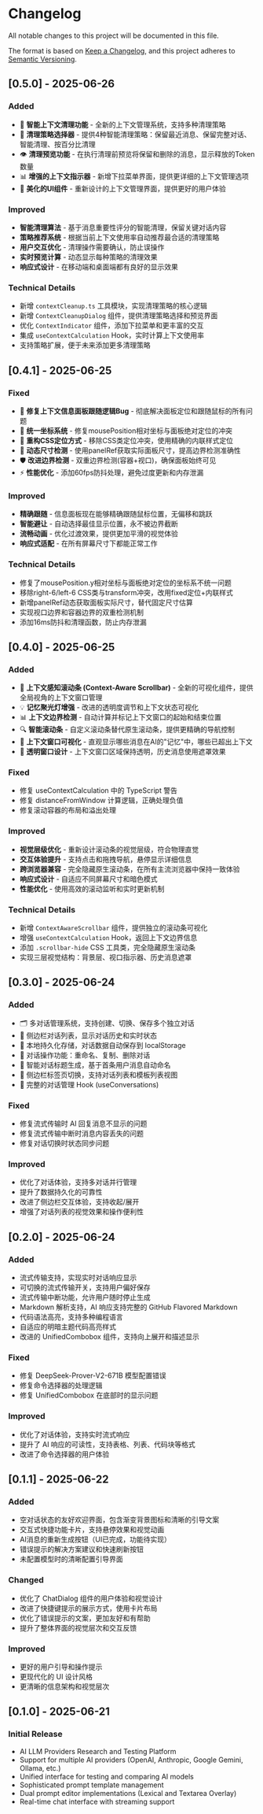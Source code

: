 # Changelog

All notable changes to this project will be documented in this file.

The format is based on [Keep a Changelog](https://keepachangelog.com/en/1.0.0/),
and this project adheres to [Semantic Versioning](https://semver.org/spec/v2.0.0.html).

## [0.5.0] - 2025-06-26

### Added
- 🧹 **智能上下文清理功能** - 全新的上下文管理系统，支持多种清理策略
- 🎯 **清理策略选择器** - 提供4种智能清理策略：保留最近消息、保留完整对话、智能清理、按百分比清理
- 👁️ **清理预览功能** - 在执行清理前预览将保留和删除的消息，显示释放的Token数量
- 📊 **增强的上下文指示器** - 新增下拉菜单界面，提供更详细的上下文管理选项
- 🎨 **美化的UI组件** - 重新设计的上下文管理界面，提供更好的用户体验

### Improved
- **智能清理算法** - 基于消息重要性评分的智能清理，保留关键对话内容
- **策略推荐系统** - 根据当前上下文使用率自动推荐最合适的清理策略
- **用户交互优化** - 清理操作需要确认，防止误操作
- **实时预览计算** - 动态显示每种策略的清理效果
- **响应式设计** - 在移动端和桌面端都有良好的显示效果

### Technical Details
- 新增 `contextCleanup.ts` 工具模块，实现清理策略的核心逻辑
- 新增 `ContextCleanupDialog` 组件，提供清理策略选择和预览界面
- 优化 `ContextIndicator` 组件，添加下拉菜单和更丰富的交互
- 集成 `useContextCalculation` Hook，实时计算上下文使用率
- 支持策略扩展，便于未来添加更多清理策略

## [0.4.1] - 2025-06-25

### Fixed
- 🐛 **修复上下文信息面板跟随逻辑Bug** - 彻底解决面板定位和跟随鼠标的所有问题
- 🎯 **统一坐标系统** - 修复mousePosition相对坐标与面板绝对定位的冲突
- 🔧 **重构CSS定位方式** - 移除CSS类定位冲突，使用精确的内联样式定位
- 📏 **动态尺寸检测** - 使用panelRef获取实际面板尺寸，提高边界检测准确性
- 🛡️ **改进边界检测** - 双重边界检测(容器+视口)，确保面板始终可见
- ⚡ **性能优化** - 添加60fps防抖处理，避免过度更新和内存泄漏

### Improved
- **精确跟随** - 信息面板现在能够精确跟随鼠标位置，无偏移和跳跃
- **智能避让** - 自动选择最佳显示位置，永不被边界截断
- **流畅动画** - 优化过渡效果，提供更加平滑的视觉体验
- **响应式适配** - 在所有屏幕尺寸下都能正常工作

### Technical Details
- 修复了mousePosition.y相对坐标与面板绝对定位的坐标系不统一问题
- 移除right-6/left-6 CSS类与transform冲突，改用fixed定位+内联样式
- 新增panelRef动态获取面板实际尺寸，替代固定尺寸估算
- 实现视口边界和容器边界的双重检测机制
- 添加16ms防抖和清理函数，防止内存泄漏

## [0.4.0] - 2025-06-25

### Added
- 🎯 **上下文感知滚动条 (Context-Aware Scrollbar)** - 全新的可视化组件，提供全局视角的上下文窗口管理
- 💡 **记忆聚光灯增强** - 改进的透明度调节和上下文状态可视化
- 📊 **上下文边界检测** - 自动计算并标记上下文窗口的起始和结束位置
- 🔍 **智能滚动条** - 自定义滚动条替代原生滚动条，提供更精确的导航控制
- 📏 **上下文窗口可视化** - 直观显示哪些消息在AI的"记忆"中，哪些已超出上下文
- 🎨 **透明窗口设计** - 上下文窗口区域保持透明，历史消息使用遮罩效果

### Fixed
- 修复 useContextCalculation 中的 TypeScript 警告
- 修复 distanceFromWindow 计算逻辑，正确处理负值
- 修复滚动容器的布局和溢出处理

### Improved
- **视觉层级优化** - 重新设计滚动条的视觉层级，符合物理直觉
- **交互体验提升** - 支持点击和拖拽导航，悬停显示详细信息
- **跨浏览器兼容** - 完全隐藏原生滚动条，在所有主流浏览器中保持一致体验
- **响应式设计** - 自适应不同屏幕尺寸和暗色模式
- **性能优化** - 使用高效的滚动监听和实时更新机制

### Technical Details
- 新增 `ContextAwareScrollbar` 组件，提供独立的滚动条可视化
- 增强 `useContextCalculation` Hook，返回上下文边界信息
- 添加 `.scrollbar-hide` CSS 工具类，完全隐藏原生滚动条
- 实现三层视觉结构：背景层、视口指示器、历史消息遮罩

## [0.3.0] - 2025-06-24

### Added
- 🗂️ 多对话管理系统，支持创建、切换、保存多个独立对话
- 💬 侧边栏对话列表，显示对话历史和实时状态
- 💾 本地持久化存储，对话数据自动保存到 localStorage
- 🔄 对话操作功能：重命名、复制、删除对话
- 🎯 智能对话标题生成，基于首条用户消息自动命名
- 📑 侧边栏标签页切换，支持对话列表和模板列表视图
- 🔧 完整的对话管理 Hook (useConversations)

### Fixed
- 修复流式传输时 AI 回复消息不显示的问题
- 修复流式传输中断时消息内容丢失的问题
- 修复对话切换时状态同步问题

### Improved
- 优化了对话体验，支持多对话并行管理
- 提升了数据持久化的可靠性
- 改进了侧边栏交互体验，支持收起/展开
- 增强了对话列表的视觉效果和操作便利性

## [0.2.0] - 2025-06-24

### Added
- 流式传输支持，实现实时对话响应显示
- 可切换的流式传输开关，支持用户偏好保存
- 流式传输中断功能，允许用户随时停止生成
- Markdown 解析支持，AI 响应支持完整的 GitHub Flavored Markdown
- 代码语法高亮，支持多种编程语言
- 自适应的明暗主题代码高亮样式
- 改进的 UnifiedCombobox 组件，支持向上展开和描述显示

### Fixed
- 修复 DeepSeek-Prover-V2-671B 模型配置错误
- 修复命令选择器的处理逻辑
- 修复 UnifiedCombobox 在底部时的显示问题

### Improved
- 优化了对话体验，支持实时流式响应
- 提升了 AI 响应的可读性，支持表格、列表、代码块等格式
- 改进了命令选择器的用户体验

## [0.1.1] - 2025-06-22

### Added
- 空对话状态的友好欢迎界面，包含渐变背景图标和清晰的引导文案
- 交互式快捷功能卡片，支持悬停效果和视觉动画
- AI消息的重新生成按钮（UI已完成，功能待实现）
- 错误提示的解决方案建议和快速刷新按钮
- 未配置模型时的清晰配置引导界面

### Changed
- 优化了 ChatDialog 组件的用户体验和视觉设计
- 改进了快捷键提示的展示方式，使用卡片布局
- 优化了错误提示的文案，更加友好和有帮助
- 提升了整体界面的视觉层次和交互反馈

### Improved
- 更好的用户引导和操作提示
- 更现代化的 UI 设计风格
- 更清晰的信息架构和视觉层次

## [0.1.0] - 2025-06-21

### Initial Release
- AI LLM Providers Research and Testing Platform
- Support for multiple AI providers (OpenAI, Anthropic, Google Gemini, Ollama, etc.)
- Unified interface for testing and comparing AI models
- Sophisticated prompt template management
- Dual prompt editor implementations (Lexical and Textarea Overlay)
- Real-time chat interface with streaming support